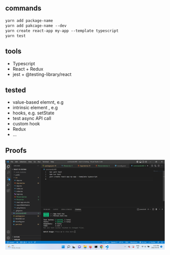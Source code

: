 ## commands
```
yarn add package-name
yarn add pakcage-name --dev
yarn create react-app my-app --template typescript
yarn test
```

## tools

- Typescript
- React + Redux
- jest + @testing-library/react

## tested

- value-based elemnt, e.g <CustomCompnent />
- intrinsic element , e.g <div >
- hooks, e.g. setState
- test async API call
- custom hook
- Redux
- ...

## Proofs

![component](./public/Component.png)
